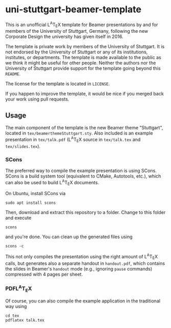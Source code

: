 # uni-stuttgart-beamer-template

This is an unofficial L<sup>A</sup>T<sub>E</sub>X template for Beamer
presentations by and for members of the University of Stuttgart,
Germany, following the new Corporate Design the university has given
itself in 2016.

The template is private work by members of the University of Stuttgart.
It is not endorsed by the University of Stuttgart or any of its
institutions, institutes, or departments.
The template is made available to the public as we think it might
be useful for other people.
Neither the authors nor the University of Stuttgart provide support
for the template going beyond this `README`.

The license for the template is located in `LICENSE`.

If you happen to improve the template, it would be nice if you merged
back your work using pull requests.

## Usage

The main component of the template is the new Beamer theme "Stuttgart",
located in `tex/beamerthemeStuttgart.sty`.
Also included is an example presentation in `tex/talk.pdf`
(L<sup>A</sup>T<sub>E</sub>X source in
`tex/talk.tex` and `tex/slides.tex`).

### SCons

The preferred way to compile the example presentation is using SCons.
SCons is a build system tool (equivalent to CMake, Autotools, etc.),
which can also be used to build L<sup>A</sup>T<sub>E</sub>X
documents.

On Ubuntu, install SCons via
```
sudo apt install scons
```
Then, download and extract this repository to a folder.
Change to this folder and execute
```
scons
```
and you're done.
You can clean up the generated files using
```
scons -c
```

This not only compiles the presentation using the right amount of
L<sup>A</sup>T<sub>E</sub>X calls, but generates also a separate
handout in `handout.pdf`, which contains the slides in Beamer's
`handout` mode (e.g., ignoring `pause` commands) compressed with
4 pages per sheet.

### PDFL<sup>A</sup>T<sub>E</sub>X

Of course, you can also compile the example application in the
traditional way using
```
cd tex
pdflatex talk.tex
```
